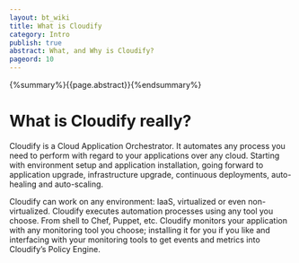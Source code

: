 ```yaml
---
layout: bt_wiki
title: What is Cloudify
category: Intro
publish: true
abstract: What, and Why is Cloudify?
pageord: 10
---
```

{%summary%}{{page.abstract}}{%endsummary%}

# What is Cloudify really?

Cloudify is a Cloud Application Orchestrator. It automates any process you need to perform with regard to your applications over any cloud. Starting with environment setup and application installation, going forward to application upgrade, infrastructure upgrade, continuous deployments, auto-healing and auto-scaling.

Cloudify can work on any environment: IaaS, virtualized or even non-virtualized. Cloudify executes automation processes using any tool you choose. From shell to Chef, Puppet, etc. Cloudify monitors your application with any monitoring tool you choose; installing it for you if you like and interfacing with your monitoring tools to get events and metrics into Cloudify’s Policy Engine.
